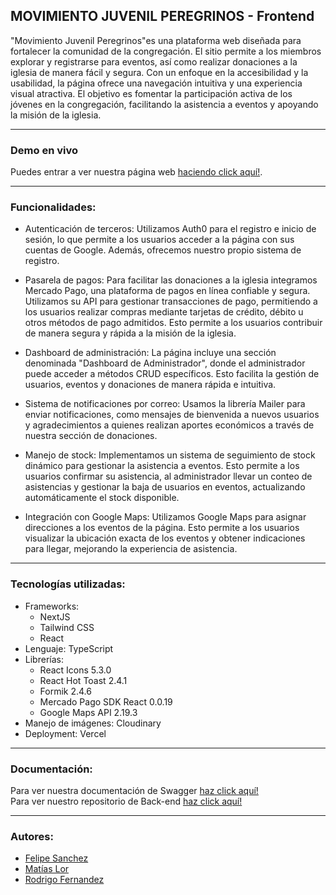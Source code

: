 ##  MOVIMIENTO JUVENIL PEREGRINOS - Frontend
"Movimiento Juvenil Peregrinos"es una plataforma web diseñada para fortalecer la comunidad de la congregación. El sitio permite a los miembros explorar y registrarse para eventos, así como realizar donaciones a la iglesia de manera fácil y segura. Con un enfoque en la accesibilidad y la usabilidad, la página ofrece una navegación intuitiva y una experiencia visual atractiva. El objetivo es fomentar la participación activa de los jóvenes en la congregación, facilitando la asistencia a eventos y apoyando la misión de la iglesia.

----
### Demo en vivo<p>
Puedes entrar a ver nuestra página web [haciendo click aquí!](https://web-ft-52-front-deploy.vercel.app/).
</p>

----
### Funcionalidades:
- Autenticación de terceros: Utilizamos Auth0 para el registro e inicio de sesión, lo que permite a los usuarios acceder a la página con sus cuentas de Google. Además, ofrecemos nuestro propio sistema de registro.

- Pasarela de pagos: Para facilitar las donaciones a la iglesia integramos Mercado Pago, una plataforma de pagos en línea confiable y segura. Utilizamos su API para gestionar transacciones de pago, permitiendo a los usuarios realizar compras mediante tarjetas de crédito, débito u otros métodos de pago admitidos. Esto permite a los usuarios contribuir de manera segura y rápida a la misión de la iglesia.

- Dashboard de administración: La página incluye una sección denominada "Dashboard de Administrador", donde el administrador puede acceder a métodos CRUD específicos. Esto facilita la gestión de usuarios, eventos y donaciones de manera rápida e intuitiva.

- Sistema de notificaciones por correo: Usamos la librería Mailer para enviar notificaciones, como mensajes de bienvenida a nuevos usuarios y agradecimientos a quienes realizan aportes económicos a través de nuestra sección de donaciones.

- Manejo de stock: Implementamos un sistema de seguimiento de stock dinámico para gestionar la asistencia a eventos. Esto permite a los usuarios confirmar su asistencia, al administrador llevar un conteo de asistencias y gestionar la baja de usuarios en eventos, actualizando automáticamente el stock disponible.

- Integración con Google Maps: Utilizamos Google Maps para asignar direcciones a los eventos de la página. Esto permite a los usuarios visualizar la ubicación exacta de los eventos y obtener indicaciones para llegar, mejorando la experiencia de asistencia.

 

----
### Tecnologías utilizadas:
+ Frameworks:
  + NextJS
  + Tailwind CSS
  + React
+ Lenguaje: TypeScript
+ Librerías:
  + React Icons 5.3.0
  + React Hot Toast 2.4.1
  + Formik 2.4.6
  + Mercado Pago SDK React 0.0.19
  + Google Maps API 2.19.3
+ Manejo de imágenes: Cloudinary
+ Deployment: Vercel


----
### Documentación:<p>
Para ver nuestra documentación de Swagger  [haz click aquí!](https://web-ft-52-back-1.onrender.com/documentation "Heading link") <br>
Para ver nuestro repositorio de Back-end [haz click aquí!](https://github.com/CardoneLeandro/WEB-FT-52-BACK/tree/development "Heading link")
</p>

----
### Autores:
- [Felipe Sanchez](https://github.com/felipesdiseno "Heading link") 
- [Matías Lor](https://github.com/LorMatias "Heading link")
- [Rodrigo Fernandez](https://github.com/RodrigoFernandez26 "Heading link") 
